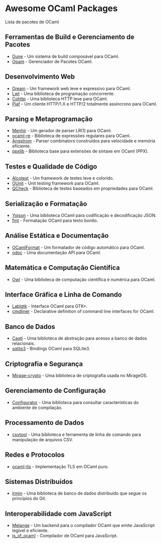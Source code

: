 # Awesome OCaml Packages

Lista de pacotes de OCaml

## Ferramentas de Build e Gerenciamento de Pacotes
- [Dune](https://dune.build) - Um sistema de build composável para OCaml.
- [Opam](https://opam.ocaml.org) - Gerenciador de Pacotes OCaml.

## Desenvolvimento Web
- [Dream](https://github.com/aantron/dream) - Um framework web leve e expressivo para OCaml.
- [Lwt](https://github.com/ocsigen/lwt) - Uma biblioteca de programação concorrente.
- [Cohttp](https://github.com/mirage/ocaml-cohttp) - Uma biblioteca HTTP leve para OCaml.
- [Piaf](https://github.com/anmonteiro/piaf) - Um cliente HTTP/1.X e HTTP/2 totalmente assíncrono para OCaml.

## Parsing e Metaprogramação 
- [Menhir](http://gallium.inria.fr/~fpottier/menhir/) - Um gerador de parser LR(1) para OCaml.
- [ocaml-re](https://github.com/ocaml/ocaml-re) - Biblioteca de expressões regulares para OCaml.
- [Angstrom](https://github.com/inhabitedtype/angstrom) - Parser combinators construídos para velocidade e memória eficiente.
- [ppxlib](https://github.com/ocaml-ppx/ppxlib) - Biblioteca base para extensões de sintaxe em OCaml (PPX).

## Testes e Qualidade de Código
- [Alcotest](https://github.com/mirage/alcotest) - Um framework de testes leve e colorido.
- [OUnit](https://github.com/gildor478/ounit) - Unit testing framework para OCaml.
- [QCheck](https://github.com/c-cube/qcheck) - Biblioteca de testes baseados em propriedades para OCaml.

## Serialização e Formatação
- [Yojson](https://github.com/ocaml-community/yojson) - Uma biblioteca OCaml para codificação e decodificação JSON.
- [fmt](https://github.com/dbuenzli/fmt) - Formatação OCaml para texto bonito.

## Análise Estática e Documentação
- [OCamlFormat](https://github.com/ocaml-ppx/ocamlformat) - Um formatador de código automático para OCaml.
- [odoc](https://github.com/ocaml/odoc) - Uma documentação API para OCaml.

## Matemática e Computação Científica
- [Owl](https://github.com/owlbarn/owl) - Uma biblioteca de computação científica e numérica para OCaml.

## Interface Gráfica e Linha de Comando
- [Lablgtk](https://github.com/garrigue/lablgtk) - Interface OCaml para GTK+.
- [cmdliner](https://github.com/dbuenzli/cmdliner) - Declarative definition of command line interfaces for OCaml.

## Banco de Dados
- [Caqti](https://github.com/paurkedal/ocaml-caqti) - Uma biblioteca de abstração para acesso a banco de dados relacionais.
- [sqlite3](https://github.com/mmottl/sqlite3-ocaml) - Bindings OCaml para SQLite3.

## Criptografia e Segurança
- [Mirage-crypto](https://github.com/mirage/mirage-crypto) - Uma biblioteca de criptografia usada no MirageOS.

## Gerenciamento de Configuração
- [Configurator](https://github.com/ocaml/dune/tree/master/otherlibs/configurator) - Uma biblioteca para consultar características do ambiente de compilação.

## Processamento de Dados
- [csvtool](https://github.com/Chris00/ocaml-csv) - Uma biblioteca e ferramenta de linha de comando para manipulação de arquivos CSV.

## Redes e Protocolos
- [ocaml-tls](https://github.com/mirleft/ocaml-tls) - Implementação TLS em OCaml puro.

## Sistemas Distribuídos
- [Irmin](https://github.com/mirage/irmin) - Uma biblioteca de banco de dados distribuído que segue os princípios do Git.

## Interoperabilidade com JavaScript
- [Melange](https://github.com/melange-re/melange) - Um backend para o compilador OCaml que emite JavaScript legível e eficiente.
- [js_of_ocaml](https://github.com/ocsigen/js_of_ocaml) - Compilador de OCaml para JavaScript.

